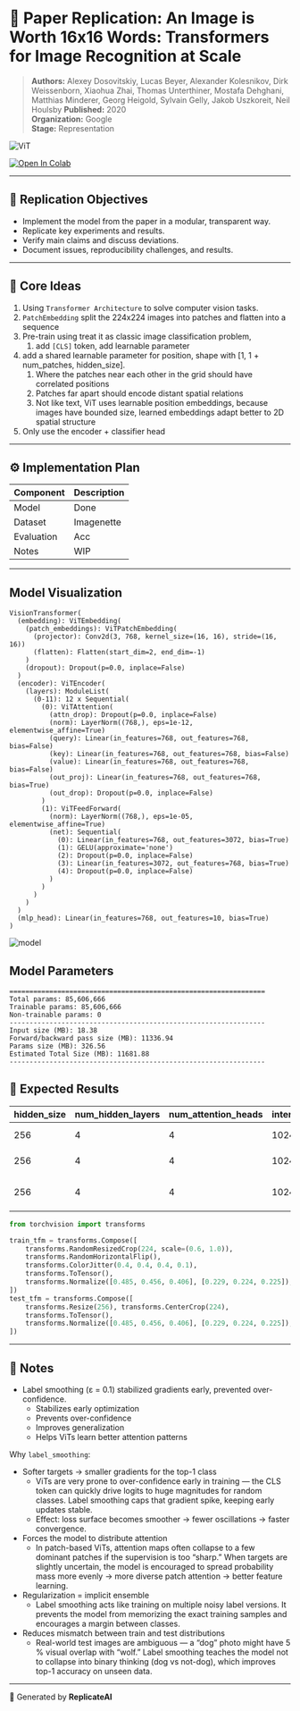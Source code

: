 # 📘 Paper Replication: An Image is Worth 16x16 Words: Transformers for Image Recognition at Scale

> **Authors:** Alexey Dosovitskiy, Lucas Beyer, Alexander Kolesnikov, Dirk Weissenborn, Xiaohua Zhai, Thomas
> Unterthiner, Mostafa Dehghani, Matthias Minderer, Georg Heigold, Sylvain Gelly, Jakob Uszkoreit, Neil Houlsby
> **Published:** 2020  
> **Organization:** Google  
> **Stage:** Representation

![ViT](./figures/vit.png)

<a target="_blank" href="https://colab.research.google.com/github/duoan/ReplicateAI/blob/master/stage2_representation/2020_VisionTransformer/notebook/Vision%20Transformer_demo.ipynb">
  <img src="https://colab.research.google.com/assets/colab-badge.svg" alt="Open In Colab"/>
</a>

---

## 🎯 Replication Objectives

- Implement the model from the paper in a modular, transparent way.
- Replicate key experiments and results.
- Verify main claims and discuss deviations.
- Document issues, reproducibility challenges, and results.

---

## 🧩 Core Ideas

1. Using `Transformer Architecture` to solve computer vision tasks.
2. `PatchEmbedding` split the 224x224 images into patches and flatten into a sequence
3. Pre-train using treat it as classic image classification problem,
    1. add `[CLS]` token, add learnable parameter
4. add a shared learnable parameter for position, shape with [1, 1 + num_patches, hidden_size].
    1. Where the patches near each other in the grid should have correlated positions
    2. Patches far apart should encode distant spatial relations
    3. Not like text, ViT uses learnable position embeddings, because images have bounded size, learned embeddings adapt
       better to 2D spatial structure
4. Only use the encoder + classifier head

---

## ⚙️ Implementation Plan

| Component  | Description |
|------------|-------------|
| Model      | Done        |
| Dataset    | Imagenette  |
| Evaluation | Acc         |
| Notes      | WIP         |

---

## Model Visualization

```text
VisionTransformer(
  (embedding): ViTEmbedding(
    (patch_embeddings): ViTPatchEmbedding(
      (projector): Conv2d(3, 768, kernel_size=(16, 16), stride=(16, 16))
      (flatten): Flatten(start_dim=2, end_dim=-1)
    )
    (dropout): Dropout(p=0.0, inplace=False)
  )
  (encoder): ViTEncoder(
    (layers): ModuleList(
      (0-11): 12 x Sequential(
        (0): ViTAttention(
          (attn_drop): Dropout(p=0.0, inplace=False)
          (norm): LayerNorm((768,), eps=1e-12, elementwise_affine=True)
          (query): Linear(in_features=768, out_features=768, bias=False)
          (key): Linear(in_features=768, out_features=768, bias=False)
          (value): Linear(in_features=768, out_features=768, bias=False)
          (out_proj): Linear(in_features=768, out_features=768, bias=True)
          (out_drop): Dropout(p=0.0, inplace=False)
        )
        (1): ViTFeedForward(
          (norm): LayerNorm((768,), eps=1e-05, elementwise_affine=True)
          (net): Sequential(
            (0): Linear(in_features=768, out_features=3072, bias=True)
            (1): GELU(approximate='none')
            (2): Dropout(p=0.0, inplace=False)
            (3): Linear(in_features=3072, out_features=768, bias=True)
            (4): Dropout(p=0.0, inplace=False)
          )
        )
      )
    )
  )
  (mlp_head): Linear(in_features=768, out_features=10, bias=True)
)
```

![model](./figures/model.png)

## Model Parameters

```text
================================================================
Total params: 85,606,666
Trainable params: 85,606,666
Non-trainable params: 0
----------------------------------------------------------------
Input size (MB): 18.38
Forward/backward pass size (MB): 11336.94
Params size (MB): 326.56
Estimated Total Size (MB): 11681.88
----------------------------------------------------------------
```

## 🧪 Expected Results

| hidden_size | num_hidden_layers | num_attention_heads | intermediate_size | hidden_dropout_prob | layer_norm_eps | label_smoothing | lr   | batch_size | epochs             | Metric        | Target | Notes                              |
|-------------|-------------------|---------------------|-------------------|---------------------|----------------|-----------------|------|------------|--------------------|---------------|--------|------------------------------------|
| 256         | 4                 | 4                   | 1024              | 0.1                 | 1e-6           | 0               | 3e-5 | 32         | 49(stopped at 30)  | acc: 0.368408 |        |                                    |
| 256         | 4                 | 4                   | 1024              | 0.1                 | 1e-6           | 0.1             | 3e-5 | 32         | 100(stopped at 35) | acc: 0.643567 |        |                                    |
| 256         | 4                 | 4                   | 1024              | 0.1                 | 1e-6           | 0.1             | 1e-5 | 32         | 100(stopped at 35) | acc: 0.643567 |        | add data agumentation as following |

```python
from torchvision import transforms

train_tfm = transforms.Compose([
    transforms.RandomResizedCrop(224, scale=(0.6, 1.0)),
    transforms.RandomHorizontalFlip(),
    transforms.ColorJitter(0.4, 0.4, 0.4, 0.1),
    transforms.ToTensor(),
    transforms.Normalize([0.485, 0.456, 0.406], [0.229, 0.224, 0.225]),
])
test_tfm = transforms.Compose([
    transforms.Resize(256), transforms.CenterCrop(224),
    transforms.ToTensor(),
    transforms.Normalize([0.485, 0.456, 0.406], [0.229, 0.224, 0.225]),
])
```

---

## 🧭 Notes

- Label smoothing (ε = 0.1) stabilized gradients early, prevented over-confidence.
    - Stabilizes early optimization
    - Prevents over-confidence
    - Improves generalization
    - Helps ViTs learn better attention patterns

Why `label_smoothing`:

- Softer targets → smaller gradients for the top-1 class
    - ViTs are very prone to over-confidence early in training — the CLS token can quickly drive logits to huge
      magnitudes for random classes. Label smoothing caps that gradient spike, keeping early updates stable.
    - Effect: loss surface becomes smoother → fewer oscillations → faster convergence.
- Forces the model to distribute attention
    - In patch-based ViTs, attention maps often collapse to a few dominant patches if the supervision is too “sharp.”
      When targets are slightly uncertain, the model is encouraged to spread probability mass more evenly → more diverse
      patch attention → better feature learning.
- Regularization = implicit ensemble
    - Label smoothing acts like training on multiple noisy label versions. It prevents the model from memorizing the
      exact training samples and encourages a margin between classes.
- Reduces mismatch between train and test distributions
    - Real-world test images are ambiguous — a “dog” photo might have 5 % visual overlap with “wolf.” Label smoothing
      teaches the model not to collapse into binary thinking (dog vs not-dog), which improves top-1 accuracy on unseen
      data.

---

📅 Generated by **ReplicateAI**
